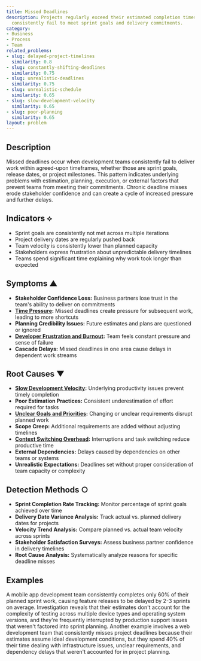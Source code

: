 ```yaml
---
title: Missed Deadlines
description: Projects regularly exceed their estimated completion times and teams
  consistently fail to meet sprint goals and delivery commitments.
category:
- Business
- Process
- Team
related_problems:
- slug: delayed-project-timelines
  similarity: 0.8
- slug: constantly-shifting-deadlines
  similarity: 0.75
- slug: unrealistic-deadlines
  similarity: 0.75
- slug: unrealistic-schedule
  similarity: 0.65
- slug: slow-development-velocity
  similarity: 0.65
- slug: poor-planning
  similarity: 0.65
layout: problem
---
```


## Description

Missed deadlines occur when development teams consistently fail to deliver work within agreed-upon timeframes, whether those are sprint goals, release dates, or project milestones. This pattern indicates underlying problems with estimation, planning, execution, or external factors that prevent teams from meeting their commitments. Chronic deadline misses erode stakeholder confidence and can create a cycle of increased pressure and further delays.

## Indicators ⟡

- Sprint goals are consistently not met across multiple iterations
- Project delivery dates are regularly pushed back
- Team velocity is consistently lower than planned capacity
- Stakeholders express frustration about unpredictable delivery timelines
- Teams spend significant time explaining why work took longer than expected

## Symptoms ▲

- **Stakeholder Confidence Loss:** Business partners lose trust in the team's ability to deliver on commitments
- **[Time Pressure](time-pressure.md):** Missed deadlines create pressure for subsequent work, leading to more shortcuts
- **Planning Credibility Issues:** Future estimates and plans are questioned or ignored
- **[Developer Frustration and Burnout](developer-frustration-and-burnout.md):** Team feels constant pressure and sense of failure
- **Cascade Delays:** Missed deadlines in one area cause delays in dependent work streams

## Root Causes ▼

- **[Slow Development Velocity](slow-development-velocity.md):** Underlying productivity issues prevent timely completion
- **Poor Estimation Practices:** Consistent underestimation of effort required for tasks
- **[Unclear Goals and Priorities](unclear-goals-and-priorities.md):** Changing or unclear requirements disrupt planned work
- **Scope Creep:** Additional requirements are added without adjusting timelines
- **[Context Switching Overhead](context-switching-overhead.md):** Interruptions and task switching reduce productive time
- **External Dependencies:** Delays caused by dependencies on other teams or systems
- **Unrealistic Expectations:** Deadlines set without proper consideration of team capacity or complexity

## Detection Methods ○

- **Sprint Completion Rate Tracking:** Monitor percentage of sprint goals achieved over time
- **Delivery Date Variance Analysis:** Track actual vs. planned delivery dates for projects
- **Velocity Trend Analysis:** Compare planned vs. actual team velocity across sprints
- **Stakeholder Satisfaction Surveys:** Assess business partner confidence in delivery timelines
- **Root Cause Analysis:** Systematically analyze reasons for specific deadline misses

## Examples

A mobile app development team consistently completes only 60% of their planned sprint work, causing feature releases to be delayed by 2-3 sprints on average. Investigation reveals that their estimates don't account for the complexity of testing across multiple device types and operating system versions, and they're frequently interrupted by production support issues that weren't factored into sprint planning. Another example involves a web development team that consistently misses project deadlines because their estimates assume ideal development conditions, but they spend 40% of their time dealing with infrastructure issues, unclear requirements, and dependency delays that weren't accounted for in project planning.